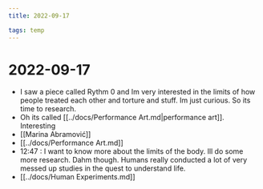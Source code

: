 ```yaml
---
title: 2022-09-17

tags: temp 
---
```


# 2022-09-17
- I saw a piece called Rythm 0 and Im very interested in the limits of how people treated each other and torture and stuff. Im just curious. So its time to research.
- Oh its called [[../docs/Performance Art.md|performance art]]. Interesting
- [[Marina Abramović]]
- [[../docs/Performance Art.md]]
- 12:47 : I want to know more about the limits of the body. Ill do some more research. Dahm though. Humans really conducted a lot of very messed up studies in the quest to understand life.
- [[../docs/Human Experiments.md]]
